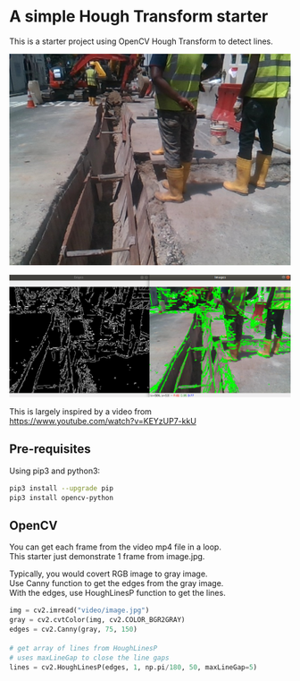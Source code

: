 # A simple Hough Transform starter

This is a starter project using OpenCV Hough Transform to detect lines.  

![original image](./doc/image.jpg) 

![canny to edges to hough to lines](./doc/edges_lines.png) 

This is largely inspired by a video from  
https://www.youtube.com/watch?v=KEYzUP7-kkU

## Pre-requisites

Using pip3 and python3:
```sh
pip3 install --upgrade pip
pip3 install opencv-python
```

## OpenCV

You can get each frame from the video mp4 file in a loop.  
This starter just demonstrate 1 frame from image.jpg.  

Typically, you would covert RGB image to gray image.  
Use Canny function to get the edges from the gray image.  
With the edges, use HoughLinesP function to get the lines.  
```python
img = cv2.imread("video/image.jpg")
gray = cv2.cvtColor(img, cv2.COLOR_BGR2GRAY)
edges = cv2.Canny(gray, 75, 150)

# get array of lines from HoughLinesP
# uses maxLineGap to close the line gaps
lines = cv2.HoughLinesP(edges, 1, np.pi/180, 50, maxLineGap=5)
```

